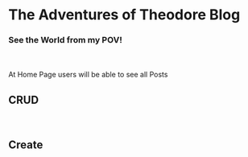 # The Adventures of Theodore Blog
### See the World from my POV!
<br>

<br>
At Home Page users will be able to see all Posts

<br>

## CRUD
<br>

## Create



<br>
